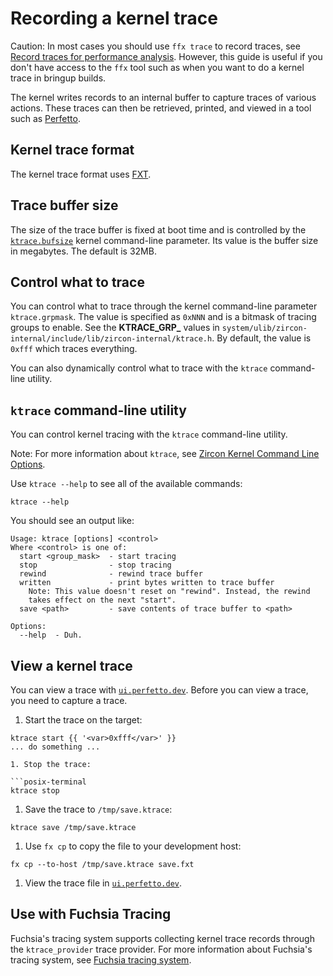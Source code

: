 # Recording a kernel trace

Caution: In most cases you should use `ffx trace` to record traces, see
[Record traces for performance analysis][ffx-trace-guide]. However, this guide
is useful if you don't have access to the `ffx` tool such as when you
want to do a kernel trace in bringup builds.

The kernel writes records to an internal buffer to capture traces of various
actions. These traces can then be retrieved, printed, and viewed in a tool such
as [Perfetto][`ui.perfetto.dev`].

## Kernel trace format

The kernel trace format uses [FXT](/docs/reference/tracing/trace-format.md).

## Trace buffer size

The size of the trace buffer is fixed at boot time and is controlled by
the [`ktrace.bufsize`] kernel command-line parameter. Its value is the
buffer size in megabytes. The default is 32MB.

## Control what to trace

You can control what to trace through the kernel command-line parameter
`ktrace.grpmask`. The value is specified as `0xNNN` and is a bitmask of tracing
groups to enable. See the **KTRACE_GRP_** values in
`system/ulib/zircon-internal/include/lib/zircon-internal/ktrace.h`. By default,
the value is `0xfff` which traces everything.

You can also dynamically control what to trace with the `ktrace` command-line
utility.

## `ktrace` command-line utility

You can control kernel tracing with the `ktrace` command-line utility.

Note: For more information about `ktrace`, see
[Zircon Kernel Command Line Options][kernel-cmd-ref].

Use `ktrace --help` to see all of the available commands:

```posix-terminal
ktrace --help
```

You should see an output like:

```none {:.devsite-disable-click-to-copy}
Usage: ktrace [options] <control>
Where <control> is one of:
  start <group_mask>  - start tracing
  stop                - stop tracing
  rewind              - rewind trace buffer
  written             - print bytes written to trace buffer
    Note: This value doesn't reset on "rewind". Instead, the rewind
    takes effect on the next "start".
  save <path>         - save contents of trace buffer to <path>

Options:
  --help  - Duh.
```

## View a  kernel trace

You can view a trace with [`ui.perfetto.dev`]. Before you can view a trace, you
need to capture a trace.

1. Start the trace on the target:

  ```posix-terminal
  ktrace start {{ '<var>0xfff</var>' }}
  ... do something ...

1. Stop the trace:

  ```posix-terminal
  ktrace stop
  ```

1. Save the trace to `/tmp/save.ktrace`:

  ```posix-terminal
  ktrace save /tmp/save.ktrace
  ```

1. Use `fx cp` to copy the file to your development host:

  ```none{: .devsite-terminal data-terminal-prefix="host$" }
  fx cp --to-host /tmp/save.ktrace save.fxt
  ```

1. View the trace file in [`ui.perfetto.dev`].

## Use with Fuchsia Tracing

Fuchsia's tracing system supports collecting kernel trace records through the
`ktrace_provider` trace provider. For more information about Fuchsia's tracing
system, see [Fuchsia tracing system][tracing-concepts].

[`/zircon/system/ulib/zircon-internal/include/lib/zircon-internal/ktrace.h`]: /zircon/system/ulib/zircon-internal/include/lib/zircon-internal/ktrace.h
[kernel-cmd-ref]: /docs/reference/kernel/kernel_cmdline.md
[tracing-concepts]: /docs/concepts/kernel/tracing-system.md
[ffx-trace-guide]: /docs/development/tools/ffx/workflows/record-traces.md
[`ktrace.bufsize`]: /docs/gen/boot-options.md#ktracebufsizeuint32_t
[`ui.perfetto.dev`]: https://ui.perfetto.dev/
